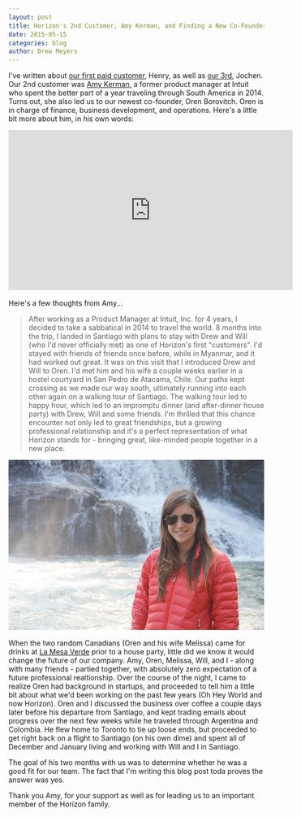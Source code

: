 ```yaml
---
layout: post
title: Horizon's 2nd Customer, Amy Kerman, and Finding a New Co-Founder
date: 2015-05-15
categories: blog
author: Drew Meyers
---
```

I've written about [our first paid customer](http://www.horizonapp.co/blog/horizon-first-transaction/), Henry, as well as [our 3rd](http://www.horizonapp.co/blog/jochen-beefballs-santiago-friends/), Jochen. Our 2nd customer was [Amy Kerman](https://www.linkedin.com/in/amykerman), a former product manager at Intuit who spent the better part of a year traveling through South America in 2014. Turns out, she also led us to our newest co-founder, Oren Borovitch. Oren is in charge of finance, business development, and operations. Here's a little bit more about him, in his own words:

<iframe width="560" height="315" src="https://www.youtube.com/embed/VWHTpAVp0v4" frameborder="0" allowfullscreen></iframe>

Here's a few thoughts from Amy...

> After working as a Product Manager at Intuit, Inc. for 4 years, I decided to take a sabbatical in 2014 to travel the world. 8 months into the trip, I landed in Santiago with plans to stay with Drew and Will (who I'd never officially met) as one of Horizon's first "customers". I'd stayed with friends of friends once before, while in Myanmar, and it had worked out great. It was on this visit that I introduced Drew and Will to Oren. I'd met him and his wife a couple weeks earlier in a hostel courtyard in San Pedro de Atacama, Chile. Our paths kept crossing as we made our way south, ultimately running into each other again on a walking tour of Santiago. The walking tour led to happy hour, which led to an impromptu dinner (and after-dinner house party) with Drew, Will and some friends. I'm thrilled that this chance encounter not only led to great friendships, but a growing professional relationship and it's a perfect representation of what Horizon stands for - bringing great, like-minded people together in a new place. 

<p align="center"><img src="/assets/blog-amy-kerman.JPG"></p>

When the two random Canadians (Oren and his wife Melissa) came for drinks at [La Mesa Verde](http://www.horizonapp.co/blog/la-mesa-verde/) prior to a house party, little did we know it would change the future of our company. Amy, Oren, Melissa, Will, and I - along with many friends - partied together, with absolutely zero expectation of a future professional realtionship. Over the course of the night, I came to realize Oren had background in startups, and proceeded to tell him a little bit about what we'd been working on the past few years (Oh Hey World and now Horizon). Oren and I discussed the business over coffee a couple days later before his departure from Santiago, and kept trading emails about progress over the next few weeks while he traveled through Argentina and Colombia. He flew home to Toronto to tie up loose ends, but proceeded to get right back on a flight to Santiago (on his own dime) and spent all of December and January living and working with Will and I in Santiago. 

The goal of his two months with us was to determine whether he was a good fit for our team. The fact that I'm writing this blog post toda proves the answer was yes. 

Thank you Amy, for your support as well as for leading us to an important member of the Horizon family.